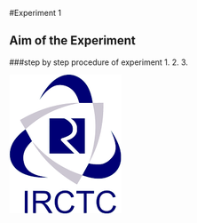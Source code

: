 #Experiment 1
## Aim of the Experiment

###step by step procedure of experiment
1.
2.
3.

![output](logo.png)
